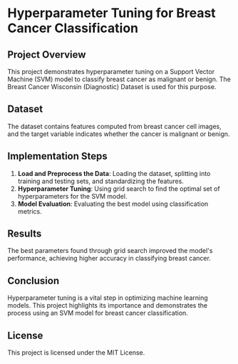 # Hyperparameter Tuning for Breast Cancer Classification

## Project Overview
This project demonstrates hyperparameter tuning on a Support Vector Machine (SVM) model to classify breast cancer as malignant or benign. The Breast Cancer Wisconsin (Diagnostic) Dataset is used for this purpose.

## Dataset
The dataset contains features computed from breast cancer cell images, and the target variable indicates whether the cancer is malignant or benign.

## Implementation Steps
1. **Load and Preprocess the Data**: Loading the dataset, splitting into training and testing sets, and standardizing the features.
2. **Hyperparameter Tuning**: Using grid search to find the optimal set of hyperparameters for the SVM model.
3. **Model Evaluation**: Evaluating the best model using classification metrics.


## Results
The best parameters found through grid search improved the model's performance, achieving higher accuracy in classifying breast cancer.

## Conclusion
Hyperparameter tuning is a vital step in optimizing machine learning models. This project highlights its importance and demonstrates the process using an SVM model for breast cancer classification.

## License
This project is licensed under the MIT License.
